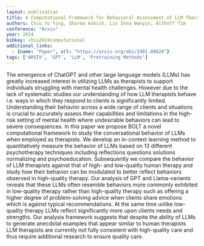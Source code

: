 ```yaml
---
layout: publication
title: A Computational Framework for Behavioral Assessment of LLM Therapists
authors: Chiu Yu Ying, Sharma Ashish, Lin Inna Wanyin, Althoff Tim
conference: "Arxiv"
year: 2024
bibkey: chiu2024computational
additional_links:
  - {name: "Paper", url: "https://arxiv.org/abs/2401.00820"}
tags: ['ARXIV', 'GPT', 'LLM', 'Pretraining Methods']
---
```

The emergence of ChatGPT and other large language models (LLMs) has greatly increased interest in utilizing LLMs as therapists to support individuals struggling with mental health challenges. However due to the lack of systematic studies our understanding of how LLM therapists behave i.e. ways in which they respond to clients is significantly limited. Understanding their behavior across a wide range of clients and situations is crucial to accurately assess their capabilities and limitations in the high-risk setting of mental health where undesirable behaviors can lead to severe consequences. In this paper we propose BOLT a novel computational framework to study the conversational behavior of LLMs when employed as therapists. We develop an in-context learning method to quantitatively measure the behavior of LLMs based on 13 different psychotherapy techniques including reflections questions solutions normalizing and psychoeducation. Subsequently we compare the behavior of LLM therapists against that of high- and low-quality human therapy and study how their behavior can be modulated to better reflect behaviors observed in high-quality therapy. Our analysis of GPT and Llama-variants reveals that these LLMs often resemble behaviors more commonly exhibited in low-quality therapy rather than high-quality therapy such as offering a higher degree of problem-solving advice when clients share emotions which is against typical recommendations. At the same time unlike low-quality therapy LLMs reflect significantly more upon clients needs and strengths. Our analysis framework suggests that despite the ability of LLMs to generate anecdotal examples that appear similar to human therapists LLM therapists are currently not fully consistent with high-quality care and thus require additional research to ensure quality care.
